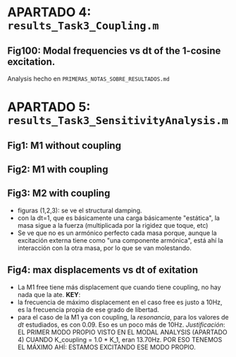 # APARTADO 4: `results_Task3_Coupling.m`
## Fig100: Modal frequencies vs dt of the 1-cosine excitation.
Analysis hecho en `PRIMERAS_NOTAS_SOBRE_RESULTADOS.md`

# APARTADO 5: `results_Task3_SensitivityAnalysis.m`
## Fig1: M1 without coupling
## Fig2: M1 with coupling
## Fig3: M2 with coupling
- figuras (1,2,3): se ve el structural damping.
- con la dt=1, que es básicamente una carga básicamente "estática", la masa sigue a la fuerza (multiplicada por la rigidez que toque, etc)
- Se ve que no es un armónico perfecto cada masa porque, aunque la excitación externa tiene como "una componente armónica", está ahí la interacción con la otra masa, por lo que se van molestando.
## Fig4: max displacements vs dt of exitation
- La M1 free tiene más displacement que cuando tiene coupling, no hay nada que la ate.
**KEY**:
- la frecuencia de máximo displacement en el caso free es justo a 10Hz, es la frecuencia propia de ese grado de libertad.
- para el caso de la M1 ya con coupling, la _resonancia_, para los valores de $dt$ estudiados, es con 0.09. Eso es un poco más de 10Hz. *Justificación*: EL PRIMER MODO PROPIO VISTO EN EL MODAL ANALYSIS (APARTADO 4) CUANDO K_coupling = 1.0 * K_1, eran 13.70Hz. POR ESO TENEMOS EL MÁXIMO AHÍ: ESTAMOS EXCITANDO ESE MODO PROPIO.


